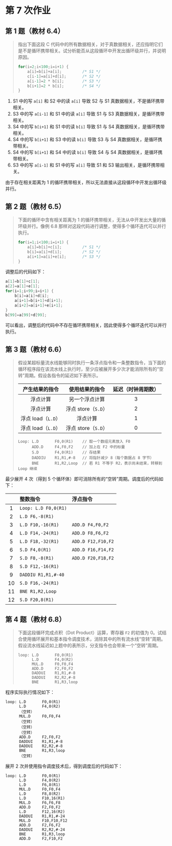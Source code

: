 # 第 7 次作业

## 第 1 题（教材 6.4）

> 指出下面这段 C 代码中的所有数据相关，对于真数据相关，还应指明它们是不是循环携带相关。试分析能否从这段循环中开发出循环级并行，并说明原因。
>
> ```c
> for(i=2;i<100;i=i+1) {
>     a[i]=b[i]+a[i];         /* S1 */
>     c[i-1]=a[i]+d[i];       /* S2 */
>     a[i-1]=2 * b[i];        /* S3 */
>     b[i+1]=2 * b[i];        /* S4 */
> }
> ```

1. S1 中的写 `a[i]` 和 S2 中的读 `a[i]` 导致 S2 与 S1 真数据相关，不是循环携带相关。
2. S3 中的写 `a[i-1]` 和 S1 中的读 `a[i]` 导致 S1 与 S3 真数据相关，是循环携带相关。
3. S4 中的写 `b[i+1]` 和 S1 中的读 `b[i]` 导致 S1 与 S4 真数据相关，是循环携带相关。
4. S4 中的写 `b[i+1]` 和 S3 中的读 `b[i]` 导致 S3 与 S4 真数据相关，是循环携带相关。
5. S4 中的写 `b[i+1]` 和 S4 中的读 `b[i]` 导致 S4 与 S4 真数据相关，是循环携带相关。
6. S3 中的写 `a[i-1]` 和 S1 中的写 `a[i]` 导致 S1 和 S3 输出相关，是循环携带相关。

由于存在相关距离为 $1$ 的循环携带相关，所以无法直接从这段循环中开发出循环级并行。

## 第 2 题（教材 6.5）

> 下面的循环中含有相关距离为 $1$ 的循环携带相关，无法从中开发出大量的循环级并行。像例 6.8 那样对这段代码进行调整，使得多个循环迭代可以并行执行。
>
> ```c
> for(i=1;i<100;i=i+1) {
>     a[i]=b[i]+c[i];         /* S1 */
>     b[i]=a[i]+d[i];         /* S2 */
>     a[i+1]=a[i]+e[i];       /* S3 */
> }
> ```

调整后的代码如下：

```c
a[1]=b[1]+c[1];
a[2]=a[1]+e[1];
for(i=1;i<99;i=i+1) {
    b[i]=a[i]+d[i];
    a[i+1]=b[i+1]+d[i+1];
    a[i+2]=a[i+1]+e[i+1];
}
b[99]=a[99]+d[99];
```

可以看出，调整后的代码中不存在循环携带相关，因此使得多个循环迭代可以并行执行。

## 第 3 题（教材 6.6）

> 假设某超标量流水线能够同时执行一条浮点指令和一条整数指令，当下面的循环程序段在该流水线上执行时，至少应被展开多少次才能消除所有的“空转”周期。假设各指令的延迟如下表所示。
>
> | 产生结果的指令| 使用结果的指令| 延迟（时钟周期数） |
> |:-:|:-:|:-:|
> | 浮点计算 | 另一个浮点计算 | $3$ |
> | 浮点计算 | 浮点 store（`S.D`） | $2$ |
> | 浮点 load（`L.D`） | 浮点计算 | $1$ |
> | 浮点 load（`L.D`） | 浮点 store（`S.D`） | $0$ |
>
> ```assembly
> Loop: L.D       F0,0(R1)    // 取一个数组元素放入 F0
>       ADD.D     F4,F0,F2    // 加上在 F2 中的标量
>       S.D       F4,0(R1)    // 存结果
>       DADDIU    R1,R1,#-8   // 将指针减少 8（每个数据占 8 字节）
>       BNE       R1,R2,Loop  // 若 R1 不等于 R2，表示尚未结束，转移到 Loop 继续
> ```

最少展开 $4$ 次（得到 $5$ 个循环体）即可消除所有的“空转”周期。调度后的代码如下：

| | 整数指令 | 浮点指令 |
|:-:|:-|:-|
| 1 | `Loop: L.D F0,0(R1)` | |
| 2 | `L.D F6,-8(R1)` | |
| 3 | `L.D F10,-16(R1)` | `ADD.D F4,F0,F2` |
| 4 | `L.D F14,-24(R1)` | `ADD.D F8,F6,F2` |
| 5 | `L.D F18,-32(R1)` | `ADD.D F12,F10,F2` |
| 6 | `S.D F4,0(R1)` | `ADD.D F16,F14,F2` |
| 7 | `S.D F8,-8(R1)` | `ADD.D F20,F18,F2` |
| 8 | `S.D F12,-16(R1)` | |
| 9 | `DADDIU R1,R1,#-40` | |
| 10 | `S.D F16,-24(R1)` | |
| 11 | `BNE R1,R2,Loop` | |
| 12 | `S.D F20,8(R1)` | |

## 第 4 题（教材 6.8）

> 下面这段循环完成点积（Dot Product）运算，寄存器 `F2` 的初值为 $0$。试结合使用循环展开和基本指令调度技术，消除其中的所有流水线“空转”周期。假设流水线延迟如上题中的表所示，分支指令也会带来一个“空转”周期。
>
> ```assembly
> loop: L.D       F0,0(R1)
>       L.D       F4,0(R2)
>       MUL.D     F0,F0,F4
>       ADD.D     F2,F0,F2
>       DADDUI    R1,R1,#-8
>       DADDUI    R2,R2,#-8
>       BNE       R1,R3,loop
> ```

程序实际执行情况如下：

```assembly
loop: L.D       F0,0(R1)
      L.D       F4,0(R2)
      （空转）
      MUL.D     F0,F0,F4
      （空转）
      （空转）
      （空转）
      ADD.D     F2,F0,F2
      DADDUI    R1,R1,#-8
      DADDUI    R2,R2,#-8
      BNE       R1,R3,loop
      （空转）
```

展开 $2$ 次并使用指令调度技术后，得到调度后的代码如下：

```assembly
loop: L.D       F0,0(R1)
      L.D       F4,0(R2)
      L.D       F6,8(R1)
      MUL.D     F0,F0,F4
      L.D       F8,8(R2)
      L.D       F10,16(R1)
      MUL.D     F6,F6,F8
      ADD.D     F2,F0,F2
      L.D       F12,16(R2)
      DADDUI    R1,R1,#-24
      MUL.D     F10,F10,F12
      ADD.D     F2,F6,F2
      DADDUI    R2,R2,#-24
      BNE       R1,R3,loop
      ADD.D     F2,F10,F2
```

<!-- 
感觉这题有点问题——没有办法保证无“空转”周期。我最后是直接抄的网上的答案。这里倒数第 2 个 ADD.D 和最后一个 ADD.D 之间的 RAW 还是会有 1 个“空转”周期。
-->
